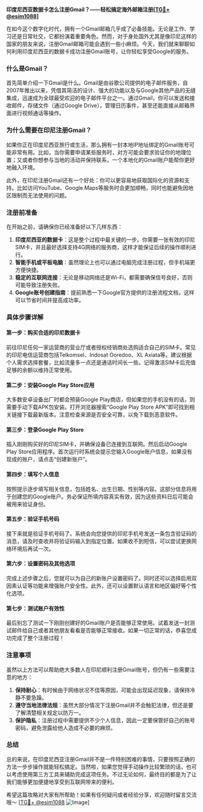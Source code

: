 **印度尼西亚数据卡怎么注册Gmail？——轻松搞定海外邮箱注册[[TG💪+ @esim1088](https://t.me/s/esim1088)]**

在如今这个数字化时代，拥有一个Gmail邮箱几乎成了必备技能。无论是工作、学习还是日常社交，它都扮演着重要角色。然而，对于身处国外尤其是像印尼这样的国家的朋友来说，注册Gmail邮箱可能会遇到一些小麻烦。今天，我们就来聊聊如何利用印度尼西亚的数据卡成功注册Gmail账号，让你轻松享受Google的服务。

### 什么是Gmail？

首先简单介绍一下Gmail是什么。Gmail是由谷歌公司提供的电子邮件服务，自2007年推出以来，凭借其简洁的设计、强大的功能以及与Google其他产品的无缝集成，迅速成为全球最受欢迎的电子邮件平台之一。通过Gmail，你可以发送和接收邮件，存储文件（通过Google Drive），管理日历事件，甚至还能直接从邮箱界面进行视频通话等操作。

### 为什么需要在印尼注册Gmail？

如果你正在印度尼西亚旅行或生活，那么拥有一封本地IP地址绑定的Gmail账号可能非常有用。比如，当你需要申请某些服务时，对方可能会要求验证你的地理位置；又或者你想参与当地的活动并保持联系，一个本地化的Gmail账户能帮你更好地融入环境。

此外，在印尼注册Gmail还有一个好处：你可以更容易地获取国际化的资源和支持。比如访问YouTube、Google Maps等服务时会更加顺畅，同时也能避免因地区限制而无法使用的问题。

### 注册前准备

在开始之前，请确保你已经准备好以下几样东西：
1. **印度尼西亚的数据卡**：这是整个过程中最关键的一步。你需要一张有效的印尼SIM卡，并且最好选择支持4G网络的服务商，这样才能保证后续的操作顺利进行。
2. **智能手机或平板电脑**：虽然理论上也可以通过电脑完成注册过程，但手机端更方便快捷。
3. **稳定的互联网连接**：无论是移动网络还是Wi-Fi，都需要确保信号良好，否则可能导致注册失败。
4. **Google账号创建指南**：提前熟悉一下Google官方提供的注册流程文档，这样可以节省时间并提高成功率。

### 具体步骤详解

#### 第一步：购买合适的印尼数据卡
前往印尼任何一家运营商的营业厅或者授权经销商处选购适合自己的SIM卡。常见的印尼电信运营商包括Telkomsel、Indosat Ooredoo、XL Axiata等。建议根据个人需求选择套餐，比如流量多一点还是通话时间长一些。记得激活SIM卡后充值足够的余额以维持正常使用。

#### 第二步：安装Google Play Store应用
大多数安卓设备出厂时都会预装Google Play商店，但如果您的手机没有的话，则需要手动下载APK包安装。打开浏览器搜索“Google Play Store APK”即可找到相关链接下载最新版本。注意检查来源是否安全可靠，以免下载到恶意软件。

#### 第三步：登录Google Play Store
插入刚刚购买好的印尼SIM卡，并确保设备已连接到互联网。然后启动Google Play Store应用程序。首次运行时系统会提示您输入Google账户信息，如果没有现成的账户，请点击“创建新账户”。

#### 第四步：填写个人信息
按照提示逐步填写相关信息，包括姓名、出生日期、性别等内容。这部分信息将用于创建您的Google账户。务必保证所填内容真实有效，因为这些资料日后可能会被用来验证身份。

#### 第五步：验证手机号码
接下来就是验证手机号码了。系统会向您提供的印尼手机号发送一条包含验证码的消息，请及时查收并将验证码输入到指定位置。如果收不到短信，可以尝试更换网络环境后再试一次。

#### 第六步：设置密码及其他选项
完成上述步骤之后，您就可以为自己的新账户设置密码了。同时还可以选择启用双因素认证等功能来增强账户安全性。此外，还可以设置默认语言和地区偏好等个性化选项。

#### 第七步：测试账户有效性
最后别忘了测试一下刚刚创建好的Gmail账户是否能够正常使用。试着发送一封测试邮件给自己或者其他朋友看看是否能够正常接收。如果一切正常的话，恭喜您成功完成了整个注册过程！

### 注意事项

虽然以上方法可以帮助绝大多数人在印尼顺利注册Gmail账号，但仍有一些需要注意的地方：

1. **保持耐心**：有时候由于网络状况不佳等原因，可能会出现延迟现象，请保持冷静不要急躁。
2. **遵守当地法律法规**：虽然大部分情况下注册Gmail并不会触犯法律，但还是要了解清楚相关规定以防万一。
3. **保护隐私**：注册过程中需要提供不少个人信息，因此一定要保管好自己的账号密码，避免泄露给他人造成不必要的麻烦。

### 总结

总的来说，在印度尼西亚注册Gmail并不是一件特别困难的事情，只要按照正确的方法一步步操作就能轻松搞定。当然啦，如果您觉得手动操作比较繁琐的话，也可以考虑使用第三方工具来辅助完成这项任务。不过无论如何，最终目的都是为了让我们能够更加便捷地享受到互联网带来的便利。

希望这篇攻略对大家有所帮助！如果有任何疑问或者经验分享，欢迎随时留言交流哦～ [[TG💪+ @esim1088](https://t.me/s/esim1088) ![Image](https://i.postimg.cc/4NQfJmqS/Snipaste-2025-05-13-00-14-12.png)]